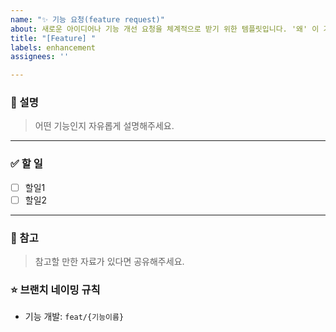 ```yaml
---
name: "✨ 기능 요청(feature request)"
about: 새로운 아이디어나 기능 개선 요청을 체계적으로 받기 위한 템플릿입니다. '왜' 이 기능이 필요한지에 집중하도록 유도합니다.
title: "[Feature] "
labels: enhancement
assignees: ''

---
```


### 📝 설명
> 어떤 기능인지 자유롭게 설명해주세요.

---
### ✅ 할 일
- [ ] 할일1
- [ ] 할일2

---
### 🔗 참고
> 참고할 만한 자료가 있다면 공유해주세요.

### ⭐ 브랜치 네이밍 규칙
- 기능 개발: `feat/{기능이름}`
